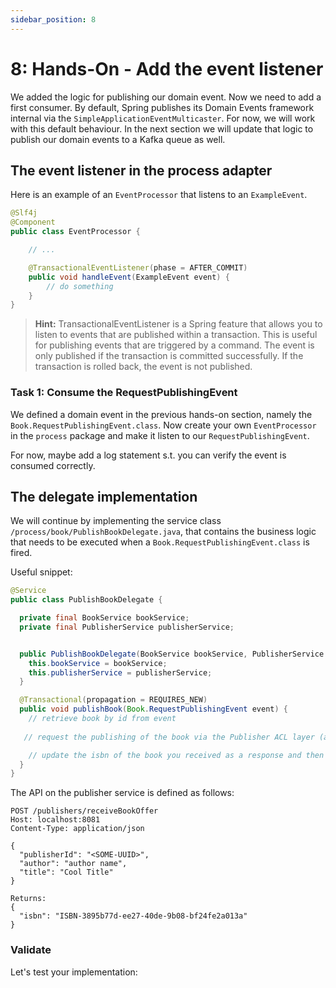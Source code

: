 ```yaml
---
sidebar_position: 8
---
```


# 8: Hands-On - Add the event listener

We added the logic for publishing our domain event. Now we need to add a first consumer.
By default, Spring publishes its Domain Events framework internal via the `SimpleApplicationEventMulticaster`. For now,
we will work with this default behaviour. In the next section we will update that logic to publish our domain events to 
a Kafka queue as well.

## The event listener in the process adapter

Here is an example of an `EventProcessor` that listens to an `ExampleEvent`.
```java
@Slf4j
@Component
public class EventProcessor {

    // ...

    @TransactionalEventListener(phase = AFTER_COMMIT)
    public void handleEvent(ExampleEvent event) {
        // do something
    }
}
```

> **Hint:** TransactionalEventListener is a Spring feature that allows you to listen to events that are published within a
> transaction. This is useful for publishing events that are triggered by a command. The event is only published if
> the transaction is committed successfully. If the transaction is rolled back, the event is not published.

### Task 1: Consume the RequestPublishingEvent
We defined a domain event in the previous hands-on section, namely the `Book.RequestPublishingEvent.class`.
Now create your own `EventProcessor` in the `process` package and make it listen to our `RequestPublishingEvent`.

For now, maybe add a log statement s.t. you can verify the event is consumed correctly.

## The delegate implementation
We will continue by implementing the service class ``/process/book/PublishBookDelegate.java``, that contains the business
 logic that needs to be executed when a `Book.RequestPublishingEvent.class` is fired.

Useful snippet:
````java
@Service
public class PublishBookDelegate {

  private final BookService bookService;
  private final PublisherService publisherService;


  public PublishBookDelegate(BookService bookService, PublisherService publisherService) {
    this.bookService = bookService;
    this.publisherService = publisherService;
  }

  @Transactional(propagation = REQUIRES_NEW)
  public void publishBook(Book.RequestPublishingEvent event) {
    // retrieve book by id from event
    
   // request the publishing of the book via the Publisher ACL layer (also see API docs below)

    // update the isbn of the book you received as a response and then store the book
  }
}
````

The API on the publisher service is defined as follows:
```http request
POST /publishers/receiveBookOffer
Host: localhost:8081
Content-Type: application/json

{
  "publisherId": "<SOME-UUID>",
  "author": "author name",
  "title": "Cool Title"
}

Returns:
{
  "isbn": "ISBN-3895b77d-ee27-40de-9b08-bf24fe2a013a"
}
```

### Validate

Let's test your implementation:
